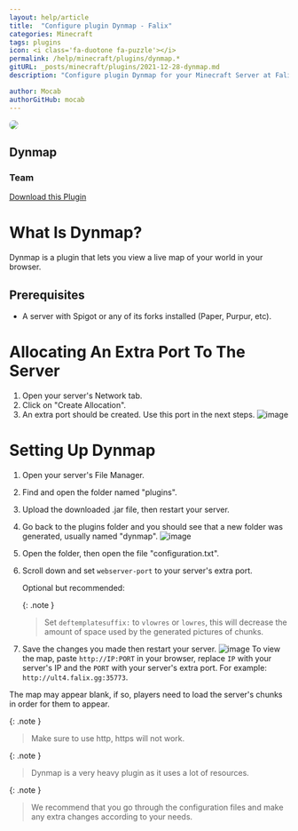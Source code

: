 ```yaml
---
layout: help/article
title:  "Configure plugin Dynmap - Falix"
categories: Minecraft
tags: plugins
icon: <i class='fa-duotone fa-puzzle'></i>
permalink: /help/minecraft/plugins/dynmap.*
gitURL: _posts/minecraft/plugins/2021-12-28-dynmap.md
description: "Configure plugin Dynmap for your Minecraft Server at Falix"

author: Mocab
authorGitHub: mocab
---
```


<div class="install-plugin">
    <img style="border-radius: 7px;" src="https://media.forgecdn.net/avatars/70/839/636163231189466152.png">
    <h2>Dynmap</h2>
    <h3>Team</h3> 
    <a href="https://www.spigotmc.org/resources/dynmap%C2%AE.274/download?version=433645">Download this Plugin</a>
</div>

# What Is Dynmap?

Dynmap is a plugin that lets you view a live map of your world in your browser.

## Prerequisites

- A server with Spigot or any of its forks installed (Paper, Purpur, etc).

# Allocating An Extra Port To The Server

1. Open your server's Network tab.
2. Click on "Create Allocation".
3. An extra port should be created. Use this port in the next steps.
![image](/assets/images/posts/plugins/dynmap/extra-port.png)

# Setting Up Dynmap

1. Open your server's File Manager.
2. Find and open the folder named "plugins".
3. Upload the downloaded .jar file, then restart your server.
4. Go back to the plugins folder and you should see that a new folder was generated, usually named "dynmap".
![image](/assets/images/posts/plugins/dynmap/upload-plugin.png)
5. Open the folder, then open the file "configuration.txt".
6. Scroll down and set `webserver-port` to your server's extra port.

    Optional but recommended:

   {: .note }
    > Set `deftemplatesuffix:` to `vlowres` or `lowres`, this will decrease the amount of space used by the generated pictures of chunks.

7. Save the changes you made then restart your server.
![image](/assets/images/posts/plugins/dynmap/file-config.png)
To view the map, paste `http://IP:PORT` in your browser, replace `IP` with your server's IP and the `PORT` with your server's extra port. For example: `http://ult4.falix.gg:35773`.

The map may appear blank, if so, players need to load the server's chunks in order for them to appear.

{: .note }
> Make sure to use http, https will not work.

{: .note }
> Dynmap is a very heavy plugin as it uses a lot of resources.

{: .note }
> We recommend that you go through the configuration files and make any extra changes according to your needs.
